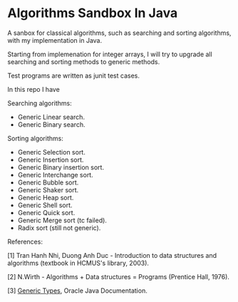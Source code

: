 # Algorithms Sandbox In Java

A sanbox for classical algorithms, such as searching and sorting algorithms, with my implementation in Java. 

Starting from implemenation for integer arrays, I will try to upgrade all searching and sorting methods to generic methods.

Test programs are written as junit test cases.

In this repo I have

Searching algorithms:
- Generic Linear search.
- Generic Binary search.

Sorting algorithms:
- Generic Selection sort.
- Generic Insertion sort.
- Generic Binary insertion sort.
- Generic Interchange sort.
- Generic Bubble sort.
- Generic Shaker sort.
- Generic Heap sort.
- Generic Shell sort.
- Generic Quick sort.
- Generic Merge sort (tc failed).
- Radix sort (still not generic).

References: 

[1] Tran Hanh Nhi, Duong Anh Duc - Introduction to data structures and algorithms (textbook in HCMUS's library, 2003).

[2] N.Wirth - Algorithms + Data structures = Programs (Prentice Hall, 1976).

[3] [Generic Types](https://docs.oracle.com/javase/tutorial/java/generics/types.html), Oracle Java Documentation.
